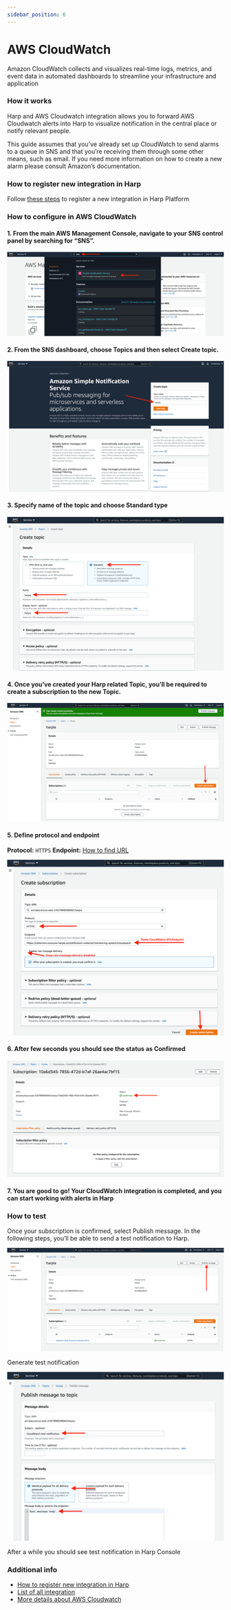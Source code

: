 ```yaml
---
sidebar_position: 6
---
```


# AWS CloudWatch

Amazon CloudWatch collects and visualizes real-time logs, metrics, and event data in automated dashboards to streamline your infrastructure and application

### How it works
Harp and AWS Cloudwatch integration allows you to forward AWS Cloudwatch alerts into Harp to visualize notification in the central place or notify relevant people.

This guide assumes that you’ve already set up CloudWatch to send alarms to a queue in SNS and that you’re receiving them through some other means, such as email. If you need more information on how to create a new alarm please consult Amazon’s documentation.

### How to register new integration in Harp

Follow [these steps](../integration.md) to register a new integration in Harp Platform

### How to configure in AWS CloudWatch

#### 1. From the main AWS Management Console, navigate to your SNS control panel by searching for “SNS”.

![img_56.png](img_56.png)

#### 2. From the SNS dashboard, choose Topics and then select Create topic.

![img_57.png](img_57.png)

#### 3. Specify name of the topic and choose Standard type

![img_58.png](img_58.png)

#### 4. Once you’ve created your Harp related Topic, you’ll be required to create a subscription to the new Topic.

![img_59.png](img_59.png)

#### 5. Define protocol and endpoint

**Protocol:** `HTTPS`
**Endpoint:** [How to find URL](../integration#how-to-find-url-for-integration)

![img_60.png](img_60.png)

#### 6. After few seconds you should see the status as Confirmed

![img_61.png](img_61.png)

#### 7. You are good to go! Your CloudWatch integration is completed, and you can start working with alerts in Harp

### How to test

Once your subscription is confirmed, select Publish message. In the following steps, you’ll be able to send a test notification to Harp.

![img_62.png](img_62.png)

Generate test notification

![img_64.png](img_64.png)

After a while you should see test notification in Harp Console

### Additional info
- [How to register new integration in Harp](../integration.md)
- [List of all integration](../category/incoming-integrations)
- [More details about AWS Cloudwatch](https://aws.amazon.com/cloudwatch/)



